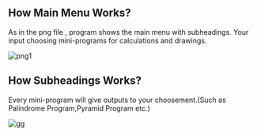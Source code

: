 ## How Main Menu Works?

As in the png file , program shows the main menu with subheadings.
Your input choosing mini-programs for calculations and drawings.


![png1](https://github.com/gulergokhan/Vektorel92CodesPython/assets/151137955/620bd22e-1b49-40c6-a8b6-000d4fae48a7)


## How Subheadings Works?

Every mini-program will give outputs to your choosement.(Such as Palindrome Program,Pyramid Program etc.)

![gg](https://github.com/gulergokhan/Vektorel92CodesPython/assets/151137955/df3e1d01-ebbc-4cc7-a87f-bdff356521af)


